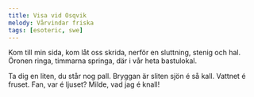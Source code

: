 ```yaml
---
title: Visa vid Osqvik
melody: Vårvindar friska
tags: [esoteric, swe]
---
```


Kom till min sida, kom låt oss skrida,
nerför en sluttning, stenig och hal.
Öronen ringa, timmarna springa,
där i vår heta bastulokal.

Ta dig en liten, du står nog pall.
Bryggan är sliten sjön é så kall.
Vattnet é fruset. Fan, var é ljuset?
Milde, vad jag é knall!
